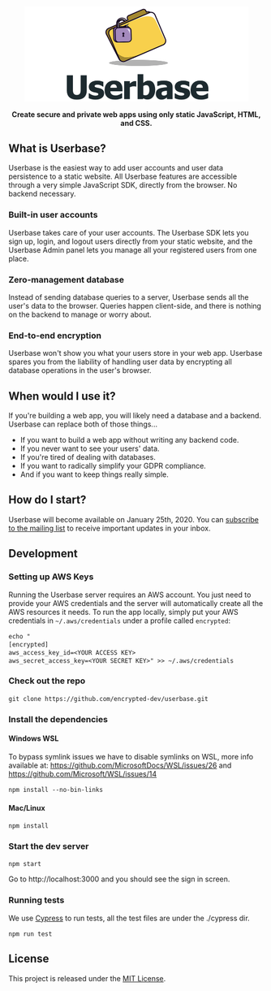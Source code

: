 <p align="center">
  <a href="https://userbase.com"><img src="docs/logo.png" width="441" alt="Userbase"></a>
</p>

<p align="center">
<b>Create secure and private web apps using only static JavaScript, HTML, and CSS.</b>
</p>

## What is Userbase?

Userbase is the easiest way to add user accounts and user data persistence to a static website. All Userbase features are accessible through a very simple JavaScript SDK, directly from the browser. No backend necessary.

### Built-in user accounts
Userbase takes care of your user accounts. The Userbase SDK lets you sign up, login, and logout users directly from your static website, and the Userbase Admin panel lets you manage all your registered users from one place.

### Zero-management database
Instead of sending database queries to a server, Userbase sends all the user's data to the browser. Queries happen client-side, and there is nothing on the backend to manage or worry about.

### End-to-end encryption
Userbase won't show you what your users store in your web app. Userbase spares you from the liability of handling user data by encrypting all database operations in the user's browser.

## When would I use it?
If you're building a web app, you will likely need a database and a backend. Userbase can replace both of those things...

- If you want to build a web app without writing any backend code.
- If you never want to see your users' data.
- If you're tired of dealing with databases.
- If you want to radically simplify your GDPR compliance.
- And if you want to keep things really simple.

## How do I start?
Userbase will become available on January 25th, 2020. You can [subscribe to the mailing list](https://userbase.com/mailing-list) to receive important updates in your inbox.

## Development

### Setting up AWS Keys
Running the Userbase server requires an AWS account. You just need to provide your AWS credentials and the server will automatically create all the AWS resources it needs. To run the app locally, simply put your AWS credentials in `~/.aws/credentials` under a profile called `encrypted`:

```
echo "
[encrypted]
aws_access_key_id=<YOUR ACCESS KEY>
aws_secret_access_key=<YOUR SECRET KEY>" >> ~/.aws/credentials
```

### Check out the repo

```
git clone https://github.com/encrypted-dev/userbase.git
```

### Install the dependencies

#### Windows WSL

To bypass symlink issues we have to disable symlinks on WSL, more info available at: https://github.com/MicrosoftDocs/WSL/issues/26
and https://github.com/Microsoft/WSL/issues/14

```
npm install --no-bin-links
```

#### Mac/Linux
```
npm install
```

### Start the dev server

```
npm start
```

Go to http://localhost:3000 and you should see the sign in screen.

### Running tests
We use [Cypress](https://www.cypress.io/) to run tests, all the test files are under the ./cypress dir.

```
npm run test
```

## License

This project is released under the [MIT License](LICENSE).
